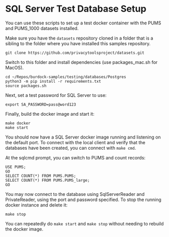 # SQL Server Test Database Setup

You can use these scripts to set up a test docker container with the PUMS and PUMS_1000 datasets installed.

Make sure you have the `datasets` repository cloned in a folder that is a sibling to the folder where you have installed this samples repository.

```
git clone https://github.com/privacytoolsproject/datasets.git
```

Switch to this folder and install dependencies (use packages_mac.sh for MacOS).

```
cd ~/Repos/burdock-samples/testing/databases/Postgres
python3 -m pip install -r requirements.txt
source packages.sh
```

Next, set a test password for SQL Server to use:

```
export SA_PASSWORD=pass@word123
```

Finally, build the docker image and start it:

```
make docker
make start
```

You should now have a SQL Server docker image running and listening on the default port.  To connect with the local client and verify that the databases have been created, you can connect with `make cmd`.

At the sqlcmd prompt, you can switch to PUMS and count records:

```
USE PUMS;
GO
SELECT COUNT(*) FROM PUMS.PUMS;
SELECT COUNT(*) FROM PUMS.PUMS_large;
GO
```

You may now connect to the database using SqlServerReader and PrivateReader, using the port and password specified.  To stop the running docker instance and delete it:

```
make stop
```

You can repeatedly do `make start` and `make stop` without needing to rebuild the docker image.
